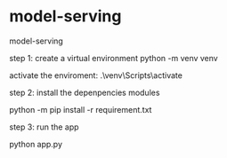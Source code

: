 # model-serving
model-serving

step 1: create a virtual environment
python -m venv venv

activate the enviroment:
.\venv\Scripts\activate

step 2: install the depenpencies modules

python -m pip install -r requirement.txt


step 3: run the app

python app.py